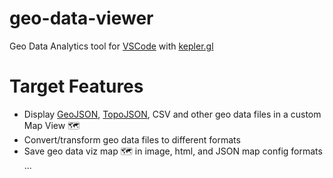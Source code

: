 # geo-data-viewer
Geo Data Analytics tool for [VSCode](https://code.visualstudio.com/) with [kepler.gl](https://kepler.gl/
)

# Target Features

- Display [GeoJSON](https://geojson.org/), [TopoJSON](https://github.com/topojson/topojson), CSV and other geo data files in a custom Map View 🗺️
- Convert/transform geo data files to different formats
- Save geo data viz map 🗺️ in image, html, and JSON map config formats
...
